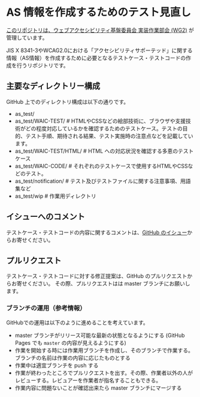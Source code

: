 # AS 情報を作成するためのテスト見直し

[このリポジトリは、ウェブアクセシビリティ基盤委員会 実装作業部会 (WG2)](https://waic.jp/committee/wg2/) が管理しています。

JIS X 8341-3やWCAG2.0における「アクセシビリティサポーテッド」に関する情報（AS情報）を作成するために必要となるテストケース・テストコードの作成を行うリポジトリです。

## 主要なディレクトリー構成

GitHub 上でのディレクトリ構成は以下の通りです。

 - as_test/
 - as_test/WAIC-TEST/       # HTMLやCSSなどの絵部技術に、ブラウザや支援技術がどの程度対応しているかを確認するためのテストケース。テストの目的、テスト手順、期待される結果、テスト実施時の注意点などを記載しています。
 - as_test/WAIC-TEST/HTML/  # HTML への対応状況を確認する多恵のテストケース
 - as_test/WAIC-CODE/       # それぞれのテストケースで使用するHTMLやCSSなどのテスト。
 - as_test/notification/    # テスト及びテストファイルに関する注意事項、用語集など
 - as_test/wip              # 作業用ディレクトリ

## イシューへのコメント

テストケース・テストコードの内容に関するコメントは、[GitHub のイシュー](https://github.com/waic/as_test/issues)からお寄せください。

## プルリクエスト

テストケース・テストコードに対する修正提案は、GitHub のプルリクエストからお寄せください。
その際、プルリクエストはは master ブランチにお願いします。

### ブランチの運用（参考情報）

GitHubでの運用は以下のように進めることを考えています。

 - master ブランチがリリース可能な最新の状態となるようにする (GitHub Pages でも `master` の内容が見えるようにする)
 - 作業を開始する時には作業用ブランチを作成し、そのブランチで作業する。ブランチの名前は作業の内容に応じたものとする
 - 作業中は適宜ブランチを push する
 - 作業が終わったところでプルリクエストを出す。その際、作業者以外の人がレビューする。レビュアーを作業者が指名することもできる。
 - 作業内容に問題ないことが確認出来たら master ブランチにマージする

